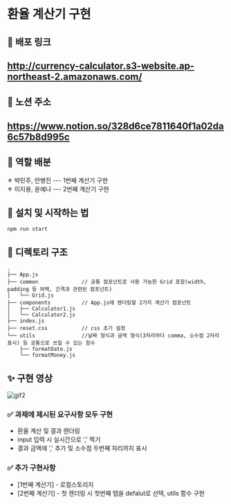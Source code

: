 # 환율 계산기 구현

## 🥽 배포 링크
<h2><a href='http://currency-calculator.s3-website.ap-northeast-2.amazonaws.com/'>http://currency-calculator.s3-website.ap-northeast-2.amazonaws.com/</a></h2>

## 🚩 노션 주소
<h2><a href='https://www.notion.so/328d6ce7811640f1a02da6c57b8d995c'>https://www.notion.so/328d6ce7811640f1a02da6c57b8d995c</a></h2>

## 🔮 역할 배분
⚜ 박민주, 안병진 --- 1번째 계산기 구현<br/>
⚜ 이지용, 윤예나 --- 2번째 계산기 구현<br/>

## 🧶 설치 및 시작하는 법

```
npm run start
```

## 📁 디렉토리 구조
```
.
├── App.js
├── common              // 공통 컴포넌트로 사용 가능한 Grid 포함(width, padding 등 여백, 간격과 관련된 컴포넌트)
│   └── Grid.js
├── components          // App.js에 렌더링할 2가지 계산기 컴포넌트
│   ├── Calculator1.js
│   └── Calculator2.js
├── index.js
├── reset.css           // css 초기 설정
└── utils               //날짜 형식과 금액 형식(3자리마다 comma, 소수점 2자리 표시) 등 공통으로 쓰일 수 있는 함수
    ├── formatDate.js
    └── formatMoney.js
```

## ✨ 구현 영상
![gif2](https://user-images.githubusercontent.com/49055628/151072806-89c33913-f1ea-4f20-82f0-43dba0a4113e.gif)


### ✅ 과제에 제시된 요구사항 모두 구현
* 환율 계산 및 결과 렌더링
* input 입력 시 실시간으로 ',' 찍기
* 결과 금액에 ',' 추가 및 소수점 두번째 자리까지 표시 <br/>

### ✅ 추가 구현사항
* [1번째 계산기] - 로컬스토리지
* [2번째 계산기] - 첫 렌더링 시 첫번째 탭을 defalut로 선택, utils 함수 구현

